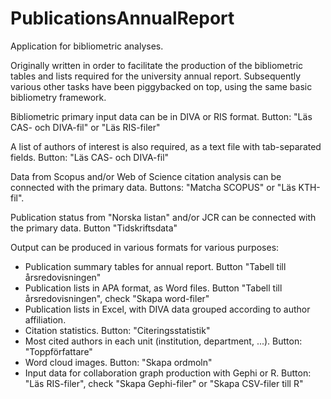 # PublicationsAnnualReport

Application for bibliometric analyses.

Originally written in order to facilitate the production of the bibliometric tables and lists required for the university annual report. Subsequently various other tasks have been piggybacked on top, using the same basic bibliometry framework.

Bibliometric primary input data can be in DIVA or RIS format. Button: "Läs CAS- och DIVA-fil" or "Läs RIS-filer"

A list of authors of interest is also required, as a text file with tab-separated fields. Button: "Läs CAS- och DIVA-fil"

Data from Scopus and/or Web of Science citation analysis can be connected with the primary data. Buttons: "Matcha SCOPUS" or "Läs KTH-fil".

Publication status from "Norska listan" and/or JCR can be connected with the primary data. Button "Tidskriftsdata"

Output can be produced in various formats for various purposes:
- Publication summary tables for annual report. Button "Tabell till årsredovisningen"
- Publication lists in APA format, as Word files. Button "Tabell till årsredovisningen", check "Skapa word-filer"
- Publication lists in Excel, with DIVA data grouped according to author affiliation.
- Citation statistics. Button: "Citeringsstatistik"
- Most cited authors in each unit (institution, department, ...). Button: "Toppförfattare"
- Word cloud images. Button: "Skapa ordmoln"
- Input data for collaboration graph production with Gephi or R. Button: "Läs RIS-filer", check "Skapa Gephi-filer" or "Skapa CSV-filer till R"
